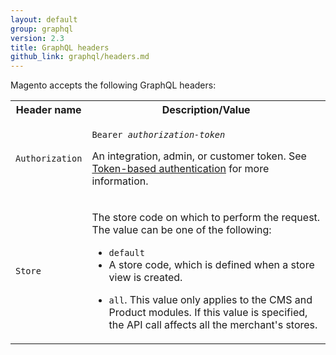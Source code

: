 ```yaml
---
layout: default
group: graphql
version: 2.3
title: GraphQL headers
github_link: graphql/headers.md
---
```


Magento accepts the following GraphQL headers:

<table>
<tr>
<th>Header name</th>
<th>Description/Value</th>
</tr>
<tr>
<td><code>Authorization</code></td>
<td><p><code>Bearer <i>authorization-token</i></code></p>
<p>An integration, admin, or customer token. See <a href="{{page.baseurl}}get-started/authentication/gs-authentication-token.html">Token-based authentication</a> for more information.</p>
</td>
</tr>
<tr>
<td><code>Store</code></td>
<td><p>The store code on which to perform the request. The value can be one of the following:</p>
<ul>
<li><code>default</code></li>
<li>A store code, which is defined when a store view is created.</li>
<li><p><code>all</code>. This value only applies to the CMS and Product modules. If this value is specified, the API call affects all the merchant's stores.</p></li>
</ul>
</td>
</tr>
</table>
